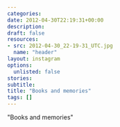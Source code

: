 ```yaml
---
categories:
date: 2012-04-30T22:19:31+00:00
description:
draft: false
resources:
- src: 2012-04-30_22-19-31_UTC.jpg
  name: "header"
layout: instagram
options:
  unlisted: false
stories:
subtitle:
title: "Books and memories"
tags: []
---
```


"Books and memories"
